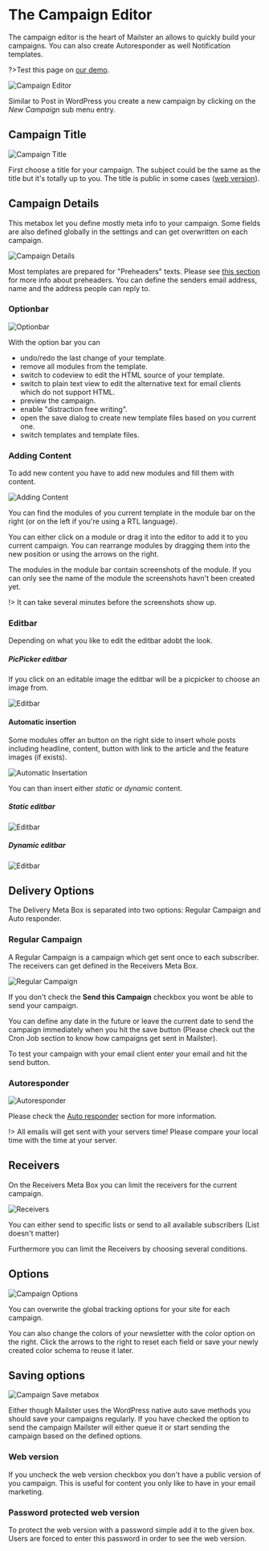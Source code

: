 # The Campaign Editor

The campaign editor is the heart of Mailster an allows to quickly build your campaigns. You can also create Autoresponder as well Notification templates.

?>Test this page on [our demo](https://demo.mailster.co/wp-admin/post-new.php?post_type=newsletter&template=mailster).

![Campaign Editor](assets/campaign-editor.png)

Similar to Post in WordPress you create a new campaign by clicking on the _New Campaign_ sub menu entry.

## Campaign Title

![Campaign Title](assets/create-new-campaign.png)

First choose a title for your campaign. The subject could be the same as the title but it's totally up to you. The title is public in some cases ([web version](/frontpage)).

## Campaign Details

This metabox let you define mostly meta info to your campaign. Some fields are also defined globally in the settings and can get overwritten on each campaign.

![Campaign Details](assets/campaign-details.png)

Most templates are prepared for "Preheaders" texts. Please see [this section](/preheaders) for more info about preheaders. You can define the senders email address, name and the address people can reply to.

### Optionbar

![Optionbar](assets/optionbar.png)

With the option bar you can

-   undo/redo the last change of your template.
-   remove all modules from the template.
-   switch to codeview to edit the HTML source of your template.
-   switch to plain text view to edit the alternative text for email clients which do not support HTML.
-   preview the campaign.
-   enable "distraction free writing".
-   open the save dialog to create new template files based on you current one.
-   switch templates and template files.

### Adding Content

To add new content you have to add new modules and fill them with content.

![Adding Content](assets/add-content.gif)

You can find the modules of you current template in the module bar on the right (or on the left if you're using a RTL language).

You can either click on a module or drag it into the editor to add it to you current campaign. You can rearrange modules by dragging them into the new position or using the arrows on the right.

The modules in the module bar contain screenshots of the module. If you can only see the name of the module the screenshots havn't been created yet.

!> It can take several minutes before the screenshots show up.

### Editbar

Depending on what you like to edit the editbar adobt the look.

##### PicPicker editbar

If you click on an editable image the editbar will be a picpicker to choose an image from.

![Editbar](assets/editbar-picpicker.png)

#### Automatic insertion

Some modules offer an button on the right side to insert whole posts including headline, content, button with link to the article and the feature images (if exists).

![Automatic Insertation](assets/automatic-insertation.png)

You can than insert either _static_ or _dynamic_ content.

##### Static editbar

![Editbar](assets/editbar-static.png)

##### Dynamic editbar

![Editbar](assets/editbar-dynamic.png)

## Delivery Options

The Delivery Meta Box is separated into two options: Regular Campaign and Auto responder.

### Regular Campaign

A Regular Campaign is a campaign which get sent once to each subscriber. The receivers can get defined in the Receivers Meta Box.

![Regular Campaign](assets/delivery-regular.png ':size=300')

If you don't check the **Send this Campaign** checkbox you wont be able to send your campaign.

You can define any date in the future or leave the current date to send the campaign immediately when you hit the save button (Please check out the Cron Job section to know how campaigns get sent in Mailster).

To test your campaign with your email client enter your email and hit the send button.

### Autoresponder

![Autoresponder](assets/delivery-autoresponder.png ':size=300')

Please check the [Auto responder](/autoresponder) section for more information.

!> All emails will get sent with your servers time! Please compare your local time with the time at your server.

## Receivers

On the Receivers Meta Box you can limit the receivers for the current campaign.

![Receivers](assets/receivers.png ':size=300')

You can either send to specific lists or send to all available subscribers (List doesn't matter)

Furthermore you can limit the Receivers by choosing several conditions.

## Options

![Campaign Options](assets/campaign-options.png ':size=300')

You can overwrite the global tracking options for your site for each campaign.

You can also change the colors of your newsletter with the color option on the right. Click the arrows to the right to reset each field or save your newly created color schema to reuse it later.

## Saving options

![Campaign Save metabox](assets/campaign-save.png ':size=300')

Either though Mailster uses the WordPress native auto save methods you should save your campaigns regularly. If you have checked the option to send the campaign Mailster will either queue it or start sending the campaign based on the defined options.

### Web version

If you uncheck the web version checkbox you don't have a public version of you campaign. This is useful for content you only like to have in your email marketing.

### Password protected web version

To protect the web version with a password simple add it to the given box. Users are forced to enter this password in order to see the web version.
